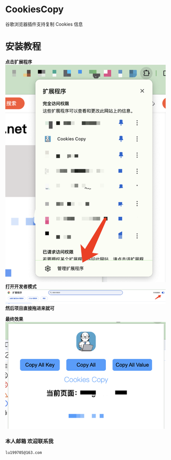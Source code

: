 # CookiesCopy
谷歌浏览器插件支持复制 Cookies 信息

# 安装教程
**点击扩展程序**
![alt text](./image/2.png)
**打开开发者模式**
![alt text](./image/3.png)
**然后项目直接拖进来就可**

**最终效果**
![alt text](./image/4.png)

### 本人邮箱 欢迎联系我

```sh
lu199705@163.com
```
